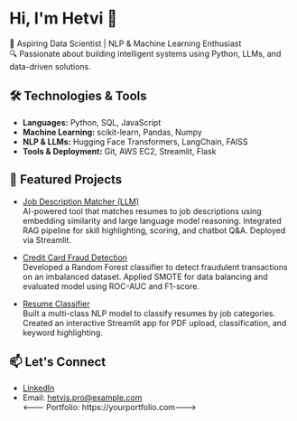 # Hi, I'm Hetvi 👋

🚀 Aspiring Data Scientist | NLP & Machine Learning Enthusiast  
🔍 Passionate about building intelligent systems using Python, LLMs, and data-driven solutions.

## 🛠️ Technologies & Tools
- **Languages:** Python, SQL, JavaScript  
- **Machine Learning:** scikit-learn, Pandas, Numpy  
- **NLP & LLMs:** Hugging Face Transformers, LangChain, FAISS  
- **Tools & Deployment:** Git, AWS EC2, Streamlit, Flask  

## 📂 Featured Projects
- [Job Description Matcher (LLM)](https://github.com/hetvi123/job-description-matcher)  
AI-powered tool that matches resumes to job descriptions using embedding similarity and large language model reasoning. Integrated RAG pipeline for skill highlighting, scoring, and chatbot Q&A. Deployed via Streamlit.

- [Credit Card Fraud Detection](https://github.com/hetvi123/credit-card-fraud)  
Developed a Random Forest classifier to detect fraudulent transactions on an imbalanced dataset. Applied SMOTE for data balancing and evaluated model using ROC-AUC and F1-score.

- [Resume Classifier](https://github.com/hetvi123/resume-classifier)  
Built a multi-class NLP model to classify resumes by job categories. Created an interactive Streamlit app for PDF upload, classification, and keyword highlighting.

## 📫 Let's Connect
- [LinkedIn](https://linkedin.com/in/hetvi123)  
- Email: hetvis.pro@example.com  
<--- Portfolio: https://yourportfolio.com--->
